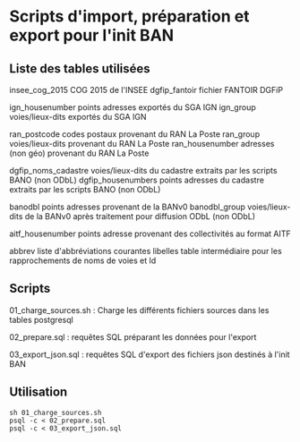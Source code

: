 # Scripts d'import, préparation et export pour l'init BAN

## Liste des tables utilisées

insee_cog_2015		COG 2015 de l'INSEE
dgfip_fantoir		fichier FANTOIR DGFiP

ign_housenumber		points adresses exportés du SGA IGN
ign_group		voies/lieux-dits exportés du SGA IGN

ran_postcode		codes postaux provenant du RAN La Poste
ran_group		voies/lieux-dits provenant du RAN La Poste
ran_housenumber		adresses (non géo) provenant du RAN La Poste

dgfip_noms_cadastre	voies/lieux-dits du cadastre extraits par les scripts BANO (non ODbL)
dgfip_housenumbers	points adresses du cadastre extraits par les scripts BANO (non ODbL)


banodbl			points adresses provenant de la BANv0
banodbl_group		voies/lieux-dits de la BANv0 après traitement pour diffusion ODbL (non ODbL)

aitf_housenumber	points adresse provenant des collectivités au format AITF

abbrev			liste d'abbréviations courantes
libelles		table intermédiaire pour les rapprochements de noms de voies et ld


## Scripts

01_charge_sources.sh : Charge les différents fichiers sources dans les tables postgresql

02_prepare.sql : requêtes SQL préparant les données pour l'export

03_export_json.sql : requêtes SQL d'export des fichiers json destinés à l'init BAN


## Utilisation

```
sh 01_charge_sources.sh
psql -c < 02_prepare.sql
psql -c < 03_export_json.sql
```
